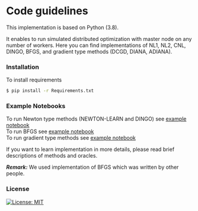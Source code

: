 # Code guidelines

This implementation is based on Python (3.8). 

It enables to run simulated distributed optimization with master node on any number of workers. Here you can find implementations of NL1, NL2, CNL, DINGO, BFGS, and gradient type methods (DCGD, DIANA, ADIANA).

### Installation

To install requirements
```sh
$ pip install -r Requirements.txt
```

###  Example Notebooks
To run Newton type methods (NEWTON-LEARN and DINGO) see [example notebook](https://github.com/Intelligent-Systems-Phystech/Islamov-BS-Thesis/blob/main/Code/NEWTON-LEARN/NL_DINGO_example_notebook.ipynb)     
To run BFGS see [example notebook](https://github.com/Intelligent-Systems-Phystech/Islamov-BS-Thesis/blob/main/Code/BFGS/BFGS_example_notebook.ipynb)      
To run gradient type methods see [example notebook](https://github.com/Intelligent-Systems-Phystech/Islamov-BS-Thesis/blob/main/Code/Gradient-type-methods/gradient_type_methods_example_notebook.ipynb)

If you want to learn implementation in more details, please read brief descriptions of methods and oracles.

***Remark:*** We used implementation of BFGS which was written by other people.

### License
[![License: MIT](https://img.shields.io/badge/License-MIT-yellow.svg)](https://opensource.org/licenses/MIT)

